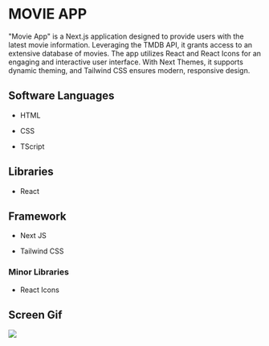 <h1>MOVIE APP</h1>

"Movie App" is a Next.js application designed to provide users with the latest movie information. Leveraging the TMDB API, it grants access to an extensive database of movies. The app utilizes React and React Icons for an engaging and interactive user interface. With Next Themes, it supports dynamic theming, and Tailwind CSS ensures modern, responsive design.

<h2> Software Languages </h2>

- HTML

- CSS

- TScript

<h2> Libraries </h2>

- React

<h2> Framework </h2>

- Next JS

- Tailwind CSS

<h3> Minor Libraries </h3>

- React Icons

<h2> Screen Gif </h2>

![](mover.gif)
